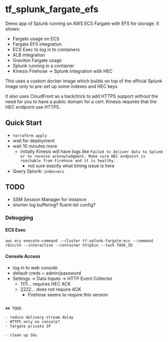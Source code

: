 # tf_splunk_fargate_efs

Demo app of Splunk running on AWS ECS Fargate with EFS for storage. It shows:

- Fargate usage on ECS
- Fargate EFS integration
- ECS Exec to log in to containers
- ALB integration
- Graviton Fargate usage
- Splunk running in a container
- Kinesis Firehose -> Splunk integration with HEC

This uses a custom docker image which builds on top of the official Splunk image only to pre-set up some
indexes and HEC keys

It also uses CloudFront as a hack/trick to add HTTPS support without the need for you to have
a public domain for a cert. Kinesis requires that the HEC endpoint use HTTPS.

## Quick Start

- `terraform apply`
- wait for deployment
- wait 10 minutes more
    - initially Kinesis will have logs like `Failed to deliver data to Splunk or to receive acknowledgment. Make sure HEC endpoint is reachable from Firehose and it is healthy.`
        - not sure exactly what timing issue is here
- Query Splunk: `index=ecs`


## TODO
- SSM Session Manager for instance
- shorter log buffering? fluent-bit config?


### Debugging

#### ECS Exec

```
aws ecs execute-command --cluster tf-splunk-fargate-ecs --command /bin/sh --interactive --container httpbin --task TASK_ID
```

#### Console Access

- log in to web console
- default creds = admin/password
- Settings -> Data Inputs -> HTTP Event Collector
    - 1111... requires HEC ACK
    - 2222... does not require ACK
        - Firehose seems to require this version
```

## TODO

- reduce delivery stream delay
- HTTPS only on console?
- fargate private IP

- clean up SGs
